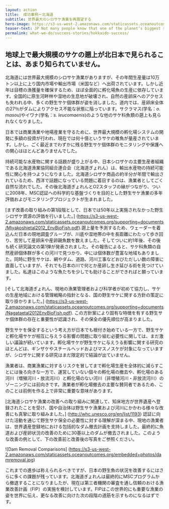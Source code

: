 ```yaml
---
layout: action
title:  成功事例ー北海道
subtitle: 世界最大のシロサケ漁業を再展望する
hero-image: https://s3-us-west-2.amazonaws.com/staticassets.oceanoutcomes.org/hero+photos/hokkaidosuccesshero.jpg
teaser-text: JP Not many people know that one of the planet’s biggest salmon runs can be found in northern Japan.
permalink: what-we-do/success-stories/hokkaido-success/
---
```

<h2>地球上で最大規模のサケの遡上が北日本で見られることは、あまり知られていません。</h2>

北海道には世界最大規模のシロサケ漁業がありますが、その年間生産量は10万トン以上に上り国内市場や輸出市場（米国など）へ出荷されています。しかし近年は目標の漁獲量を確保するため、ほぼ全面的に孵化場魚の生産に依存しています。全国的に原生河畔林や湿地の生息地が破壊され、自然の産卵床へのアクセスも失われる中、多くの野生サケ個体群が姿を消しました。道内では、産卵床全体の27％がダムによりアクセス不能な状態に陥っています。サクラマス(学名：*o. masou*)やイワナ(学名：*s. leucomaenis*)のような他のサケ科魚類の遡上も見られなくなりました。

日本では商業漁業や地場産業を守るために、世界最大規模の孵化場システムの開発に多額の投資が行われ、現在では何十億というサケの稚魚が量産されています。しかし、ごく最近までわずかに残る野生サケ個体群のモニタリングや保護への関心はほとんどありませんでした。

持続可能な水産物に関する話題が盛り上がる中、日本シロザケの主要生産者組織である北海道漁業協同組合連合会（北海道ぎょれん）は、輸出水産物の持続可能性に関心を持つようになりました。北海道シロザケ商品の約半分が年間で輸出されているため、西洋で話題になっている問題に着目するのは、漁業者としてごく自然な流れでした。その後北海道ぎょれんとO2スタッフの縁がつながり、ついに2008年、MSC認証への科学的な基盤づくりを目的とした野生サケ漁業の多年評価およびモニタリングプロジェクトが生まれました。

[まず改善の取り組みの第1段階として、日本では50年以上実施されなかった野生シロザケ資源の評価を行いました。] (https://s3-us-west-2.amazonaws.com/staticassets.oceanoutcomes.org/supporting+documents/Miyakoshietal2012_EnvBioFish.pdf).遡上量を予測するため、ウェーダーを着込んだ日本の現地調査グループが、川底や湿地帯の中を長距離にわたって歩き回り、苦労して産卵床や産卵親魚数を数えました。そしてついに約1年後、その後も続く研究論文の第1弾が発表されました。その報告によると、サケ科魚類の自然産卵個体群が多くの河川で見つかり、中には個体数が豊富な地域もありました。同時に野生サケは、網やダム、道路、河川工事などおびただしい数の障害に直面していますが、それでも日本の川で何とか産卵し生き延びる術を見つけていました。私達はこのような魚たちを少しでも助けることができればと願っています。

[そして北海道ぎょれん、現地の漁業管理者および科学者が初めて協力し、サケの生産地域における管理戦略の指針となる、国の野生サケに関する方針の策定に取り掛かりました。] (https://s3-us-west-2.amazonaws.com/staticassets.oceanoutcomes.org/supporting+documents/Nagataetal2012EnvBioFish.pdf). この方針案により固有な特徴を有する野生サケ個体群の存在と重要性が認識され、その保全の優先順位が高まりました。

野生サケを保全するという考え方が日本でも根付き始めている一方で、野生サケと孵化場サケが相互に与えうる影響の問題に取り組む必要性に関しては、まだ激しい議論が続いています。孵化場サケが野生サケに与えうる影響に関する研究のほとんどは、ギンザケやスチールヘッドおよびマスノスケが対象になっていますが、シロザケに関する研究はまだ限定的で結論が出ていません。

漁業者は、商業漁業に対するリスクを冒してまで孵化場生産を全体的に減らすことには後ろ向きな一方で、運営していない個々の孵化場の撤去や、孵化場のある河川（増殖河川・放流河川）と孵化場のない河川（非増殖河川・非放流河川）のゾーニングには前向きです。漁業者が孵化場撤去の主要な賛同者であるため、このことは前例を作る上で非常に重要な意味があります。

[北海道シロサケ漁業の改善への取り組みに関連して、知床地方が世界遺産へ登録されたことを受け、国や自治体は野生サケ漁業および河川にかかわる様々な改善にも真摯に取り組みました。] (http://whc.unesco.org/en/list/1193) 認証に向けた活動を通じて野生サケ保全の必要性に対する理解が深まる中、現地の漁業者は、世界遺産登録地における包括的なダム撤去計画を支持しました。最終的に魚道および産卵状況の改善のために30基以上のダムが撤去されました。このような改善の例として、下の改善前と改善後の写真をご参照ください。

![Dam Removal Comparisons] (https://s3-us-west-2.amazonaws.com/staticassets.oceanoutcomes.org/embedded+photos/damremoval.jpg)

これまでの進歩は称えられるべきですが、日本の野生魚の状況を改善するにはさらに多くの課題が残っています。北海道ぎょれんは最終的にMSCプログラムから撤退することになりましたが、現在は第三者機関の審査を通し信頼のおける漁業改善計画（FIP）の実施を検討しています。FIPはこの世界的にも重要な漁業の姿を世界に伝え、更なる改善に向けた次の段階の道筋を示すものになるはずです。
